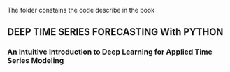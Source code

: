 The folder constains the code describe in the book


## DEEP TIME SERIES FORECASTING With PYTHON
### An Intuitive Introduction to Deep Learning for Applied Time Series Modeling
